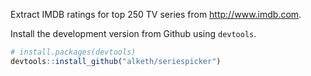 
Extract IMDB ratings for top 250 TV series from <http://www.imdb.com>.

Install the development version from Github using `devtools`.

``` r
# install.packages(devtools)
devtools::install_github("alketh/seriespicker")
```
